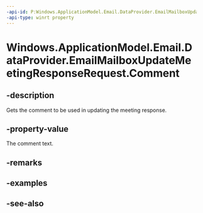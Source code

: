 ```yaml
---
-api-id: P:Windows.ApplicationModel.Email.DataProvider.EmailMailboxUpdateMeetingResponseRequest.Comment
-api-type: winrt property
---
```


<!-- Property syntax
public string Comment { get; }
-->

# Windows.ApplicationModel.Email.DataProvider.EmailMailboxUpdateMeetingResponseRequest.Comment

## -description
Gets the comment to be used in updating the meeting response.

## -property-value
The comment text.

## -remarks

## -examples

## -see-also
